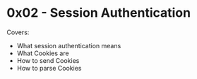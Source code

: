 # 0x02 - Session Authentication
Covers:
- What session authentication means
- What Cookies are
- How to send Cookies
- How to parse Cookies 
